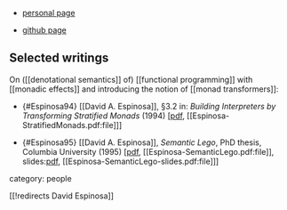 
* [personal page](https://groups.csail.mit.edu/mac/users/dae/)

* [github page](https://github.com/davidespinosa01/)

## Selected writings

On ([[denotational semantics]] of) [[functional programming]] with [[monadic effects]] and introducing the notion of [[monad transformers]]:

* {#Espinosa94} [[David A. Espinosa]], §3.2 in: *Building Interpreters by Transforming Stratified Monads* (1994) &lbrack;[pdf](https://github.com/davidespinosa01/papers/blob/master/E/Espinosa%20David/espinosa-stratified-monads.pdf), [[Espinosa-StratifiedMonads.pdf:file]]&rbrack;


* {#Espinosa95} [[David A. Espinosa]], *Semantic Lego*, PhD thesis, Columbia University (1995) &lbrack;[pdf](https://github.com/davidespinosa01/papers/blob/master/E/Espinosa%20David/espinosa-stratified-monads.pdf), [[Espinosa-SemanticLego.pdf:file]], slides:[pdf](https://github.com/davidespinosa01/papers/blob/346c2ded6af78805701106d51daee8f7a756c948/E/Espinosa%20David/espinosa-thesis-slides.pdf), [[Espinosa-SemanticLego-slides.pdf:file]]&rbrack;


category: people

[[!redirects David Espinosa]]
